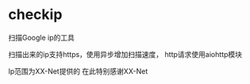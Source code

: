 # checkip
扫描Google ip的工具



扫描出来的ip支持https，使用异步增加扫描速度，
http请求使用aiohttp模块



Ip范围为XX-Net提供的
在此特别感谢XX-Net
